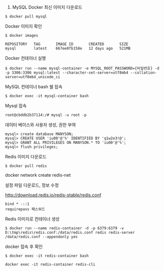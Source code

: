 1. MySQL Docker 최신 이미지 다운로드
```
$ docker pull mysql
```

Docker 이미지 확인
```
$ docker images
```
```
REPOSITORY   TAG       IMAGE ID       CREATED       SIZE
mysql        latest    667ee8fb158e   12 days ago   521MB
```

Docker 컨테이너 실행
```
$ docker run --name mysql-container -e MYSQL_ROOT_PASSWORD={비밀번호} -d -p 3306:3306 mysql:latest --character-set-server=utf8mb4 --collation-server=utf8mb4_unicode_ci
```

MySQL 컨테이너 bash 쉘 접속
```
$ docker exec -it mysql-container bash
```

Mysql 접속
```
root@cbddb2b37114:/# mysql -u root -p
```

데이터 베이스와 사용자 생성, 권한 부여
```
mysql> create database MANYSON;
mysql> CREATE USER 'iu00'@'%' IDENTIFIED BY 'q1w2e3!@';
mysql> GRANT ALL PRIVILEGES ON MANYSON.* TO 'iu00'@'%';
mysql> flush privileges;
```

Redis 이미지 다운로드
```
$ docker pull redis
```

docker network create redis-net



설정 파일 다운로드, 정보 수정

http://download.redis.io/redis-stable/redis.conf
```
bind * -::1
requirepass 패스워드
```


Redis 이미지로 컨테이너 생성
```
$ docker run --name redis-container -d -p 6379:6379 -v D:\tmp\redis\redis.conf:/data/redis.conf redis redis-server /data/redis.conf --appendonly yes
```

docker 접속 후 확인
```
$ docker exec -it redis-container bash
```
```
docker exec -it redis-container redis-cli
```

